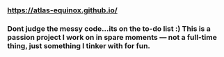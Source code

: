 ### https://atlas-equinox.github.io/




### Dont judge the messy code...its on the to-do list :) This is a passion project I work on in spare moments — not a full-time thing, just something I tinker with for fun.


 
